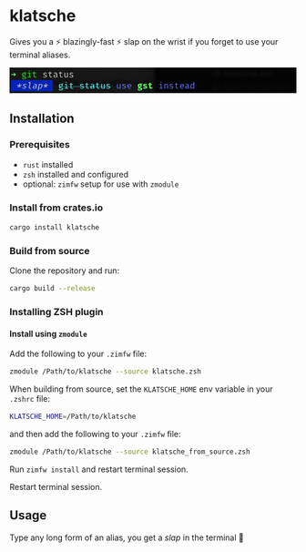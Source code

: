# klatsche

Gives you a ⚡️ blazingly-fast ⚡️ slap on the wrist if you forget to use your terminal aliases.

![Usage example](.github/resources/klatsche_example.png)

## Installation

### Prerequisites

- `rust` installed
- `zsh` installed and configured
- optional: `zimfw` setup for use with `zmodule`

### Install from crates.io

```bash
cargo install klatsche
```

### Build from source

Clone the repository and run:

```bash
cargo build --release
```

### Installing ZSH plugin

#### Install using `zmodule`

Add the following to your `.zimfw` file:

```bash
zmodule /Path/to/klatsche --source klatsche.zsh
```

When building from source, set the `KLATSCHE_HOME` env variable in your `.zshrc` file:

```bash
KLATSCHE_HOME=/Path/to/klatsche
```

and then add the following to your `.zimfw` file:

```bash
zmodule /Path/to/klatsche --source klatsche_from_source.zsh
```

Run `zimfw install` and restart terminal session.

Restart terminal session.

## Usage

Type any long form of an alias, you get a _slap_ in the terminal 🎉
